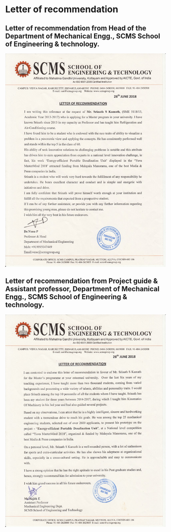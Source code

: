 # Letter of recommendation

## Letter of recommendation from Head of the Department of Mechanical Engg., SCMS School of Engineering & technology.

<img src="./lor-hod.jpeg" alt="Letter of recommendation from HOD" title="Letter of recommendation from HOD">

## Letter of recommendation from Project guide & Assistant professor, Department of Mechanical Engg., SCMS School of Engineering & technology.

<img src="./lor-guide.jpeg" alt="Letter of recommendation from guide" title="Letter of recommendation from guide">
